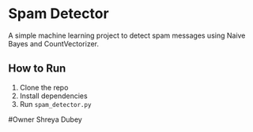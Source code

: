 # Spam Detector

A simple machine learning project to detect spam messages using Naive Bayes and CountVectorizer.

## How to Run

1. Clone the repo
2. Install dependencies
3. Run `spam_detector.py`

 #Owner Shreya Dubey
 